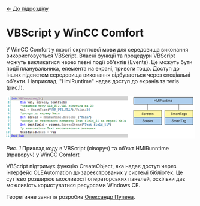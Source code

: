 [<- До підрозділу](README.md)

# VBScript у WinCC Comfort

У WinCC Comfort у якості скриптової мови для середовища виконання використовується VBScript. Власні функції та процедури VBScript можуть викликатися через певні події об’єктів (Events). Це можуть бути події планувальника, елемента на екрані, тривоги тощо. Доступ до інших підсистем середовища виконання відбувається через спеціальні об’єкти. Наприклад, "HmiRuntime" надає доступ до екранів та тегів (рис.1). 

<a href="media8/8_4.png" target="_blank"><img src="media/8_4.png"/></a> 

*Рис. 1* Приклад коду в VBScript (ліворуч) та об’єкт HMIRunntime (праворуч) у WinCC Comfort

VBScript підтримує функцію CreateObject, яка надає доступ через інтерфейс OLEAutomation до зареєстрованих у системі бібліотек. Це суттєво розширює можливості операторських панелей, оскільки дає можливість користуватися ресурсами Windows CE.

Теоретичне заняття розробив [Олександр Пупена](https://github.com/pupenasan). 
